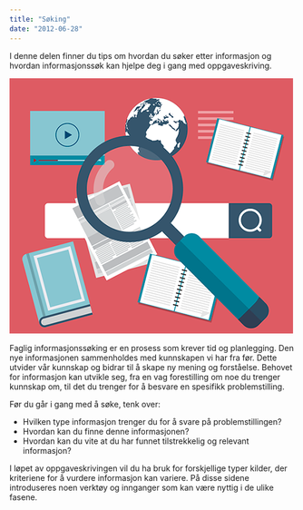 ```yaml
---
title: "Søking"
date: "2012-06-28"
---
```


I denne delen finner du tips om hvordan du søker etter informasjon og hvordan informasjonssøk kan hjelpe deg i gang med oppgaveskriving.

![soking](../images/illustrasjoner_sok_500x450.png)

Faglig informasjonssøking er en prosess som krever tid og planlegging. Den nye informasjonen sammenholdes med kunnskapen vi har fra før. Dette utvider vår kunnskap og bidrar til å skape ny mening og forståelse. Behovet for informasjon kan utvikle seg, fra en vag forestilling om noe du trenger kunnskap om, til det du trenger for å besvare en spesifikk problemstilling.

Før du går i gang med å søke, tenk over:

- Hvilken type informasjon trenger du for å svare på problemstillingen?
- Hvordan kan du finne denne informasjonen?
- Hvordan kan du vite at du har funnet tilstrekkelig og relevant informasjon?

I løpet av oppgaveskrivingen vil du ha bruk for forskjellige typer kilder, der kriteriene for å vurdere informasjon kan variere. På disse sidene introduseres noen verktøy og innganger som kan være nyttig i de ulike fasene.
